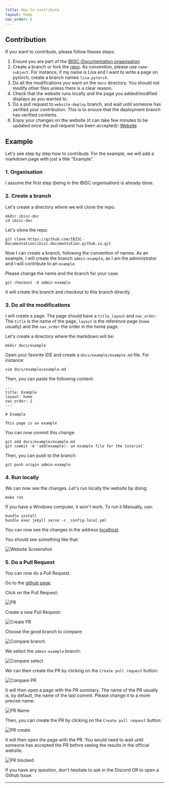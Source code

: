 ```yaml
---
title: How to contribute
layout: home
nav_order: 6
---
```


## Contribution

If you want to contribute, please follow theses steps: 
1. Ensure you are part of the [IBISC-Documentation organisation](https://github.com/IBISC-Documentation)
2. Create a branch or fork the [repo](https://github.com/IBISC-Documentation/ibisc.documentation.github.io). As convention, please use `name-subject`. For instance, if my name is Lisa and I want to write a page on pytorch, create a branch names `lisa-pytorch`.
3. Do all the modifications you want on the `docs` directory. You should not modify other files unless there is a clear reason. 
4. Check that the website runs locally and the page you added/modified displays as you wanted to. 
5. Do a pull request to `website-deploy` branch, and wait until someone has verified your contribution. This is to ensure that the deployment branch has verified contents.
6. Enjoy your changes on the website (it can take few minutes to be updated once the pull request has been accepted): [Website](https://ibisc-documentation.github.io/ibisc.documentation.github.io/)


## Example

Let's see step by step how to contribute. For the example, we will add a markdown page with just a title "Example".

### 1. Organisation

I assume the first step (being in the IBISC organisation) is already done. 


### 2. Create a branch
Let's create a directory where we will clone the repo. 

```
mkdir ibisc-doc
cd ibisc-doc
```

Let's clone the repo: 
```
git clone https://github.com/IBISC-Documentation/ibisc.documentation.github.io.git
```

Now I can create a branch, following the convention of names. As an example, I will create the branch `admin-example`, as I am the administrator and I will contribute to an `example`. 

Please change the name and the branch for your case.

```
git checkout -b admin-example
```

It will create the branch and checkout to this branch directly. 

### 3. Do all the modifications

I will create a page. The page should have a `title`, `layout` and `nav_order`. The `title` is the name of the page, `layout` is the reference page (`home` usually) and the `nav_order` the order in the home page. 

Let's create a directory where the markdown will be: 
```
mkdir docs/example
```

Open your favorite IDE and create a `docs/example/example.md` file. For instance: 
```
vim docs/example/example.md
```
Then, you can paste the following content: 
```
---
title: Example
layout: home
nav_order: 2
---

# Example

This page is an example
```

You can now commit this change: 
```
git add docs/example/example.md
git commit -m 'add(example): an example file for the tutorial'
```

Then, you can push to the branch: 
```
git push origin admin-example
```


### 4. Run locally

We can now see the changes. Let's run locally the website by doing: 
```
make run
```
If you have a Windows computer, it won't work. To run it Manually, use: 

```
bundle install
bundle exec jekyll serve -c _config-local.yml
```
You can now see the changes in the address [localhost](127.0.0.1:4000). 

You should see something like that: 


![Website Screenshot](img/website-screen.png)


### 5. Do a Pull Request

You can now do a Pull Request. 

Go to the [github page](https://github.com/IBISC-Documentation/ibisc.documentation.github.io).

Click on the Pull Request: 

![PR](img/pr.png)

Create a new Pull Request: 

![Create PR](img/create-pr.png)

Choose the good branch to compare: 

![Compare branch](img/compare.png)

We select the `admin-example` branch: 

![Compare select](img/compare-select.png)

We can then create the PR by clicking on the `Create pull request` button: 

![Compare PR](img/compare-pr.png)

It will then open a page with the PR summary. The name of the PR usually is, by default, the name of the last commit. Please change it to a more precise name: 

![PR Name](img/pr-title.png)

Then, you can create the PR by clicking on the `Create pull request` button: 

![PR create](img/final-create.png)

It will then open the page with the PR. You would need to wait until someone has accepted the PR before seeing the results in the official website. 

![PR blocked](img/pr-blocked.png)

If you have any question, don't hesitate to ask in the Discord OR to open a Github Issue. 



----

